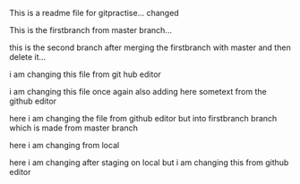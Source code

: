 This is a readme file for gitpractise... changed

This is the firstbranch from master branch...

this is the second branch after merging the firstbranch with master and then delete it...

i am changing this file from git hub editor

i am changing this file once again also adding here sometext from the github editor 

here i am changing the file from github editor but into firstbranch branch which is made from master branch

here  i am changing from local 

here i am changing after staging on local but i am changing this from github editor
